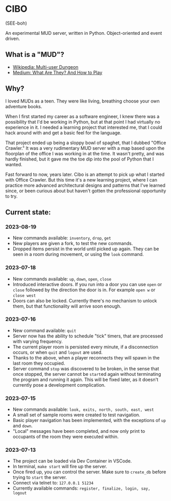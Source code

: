 # CIBO

(SEE-boh)

An experimental MUD server, written in Python. Object-oriented and event driven.

## What is a "MUD"?

* [Wikipedia: Multi-user Dungeon](https://en.wikipedia.org/wiki/Multi-user_dungeon)
* [Medium: What Are They? And How to Play](https://medium.com/@williamson.f93/multi-user-dungeons-muds-what-are-they-and-how-to-play-af3ec0f29f4a)

## Why?

I loved MUDs as a teen. They were like living, breathing choose your own adventure books.

When I first started my career as a software engineer, I knew there was a possibility
that I'd be working in Python, but at that point I had virtually no experience in it.
I needed a learning project that interested me, that I could hack around with and
get a basic feel for the language.

That project ended up being a sloppy bowl of spaghet, that I dubbed "Office Crawler."
It was a very rudimentary MUD server with a map based upon the floorplan of the office
I was working in at the time. It wasn't pretty, and was hardly finished, but it
gave me the toe dip into the pool of Python that I wanted.

Fast forward to now, years later. Cibo is an attempt to pick up what I started with
Office Crawler. But this time it's a new learning project, where I can practice more
advanced architectural designs and patterns that I've learned since, or been curious
about but haven't gotten the professional opportunity to try.

## Current state:

### 2023-08-19
* New commands available: `inventory`, `drop`, `get`
* New players are given a fork, to test the new commands.
* Dropped items persist in the world until picked up again. They can be seen in a room
during movement, or using the `look` command.

### 2023-07-18
* New commands available: `up`, `down`, `open`, `close`
* Introduced interactive doors. If you run into a door you can use `open` or `close`
followed by the direction the door is in. For example `open w` or `close west`
* Doors can also be locked. Currently there's no mechanism to unlock them, but that
functionality will arrive soon enough.

### 2023-07-16
* New command available: `quit`
* Server now has the ability to schedule "tick" timers, that are processed with varying
frequency.
* The current player room is persisted every minute, if a disconnection occurs, or when
`quit` and `logout` are used.
* Thanks to the above, when a player reconnects they will spawn in the last room they
occupied.
* Server command `stop` was discovered to be broken, in the sense that once stopped,
the server cannot be `start`ed again without terminating the program and running it
again. This will be fixed later, as it doesn't currently pose a development
complication.

### 2023-07-15
* New commands available: `look, exits, north, south, east, west`
* A small set of sample rooms were created to test navigation.
* Basic player navigation has been implemented, with the exceptions of `up` and `down`.
* "Local" messages have been completed, and now only print to occupants of the room they
were executed within.

### 2023-07-13
* The project can be loaded via Dev Container in VSCode.
* In terminal, `make start` will fire up the server.
* Once fired up, you can control the server. Make sure to `create_db` before trying
to `start` the server.
* Connect via telnet to: `127.0.0.1 51234`
* Currently available commands:  `register, finalize, login, say, logout`
